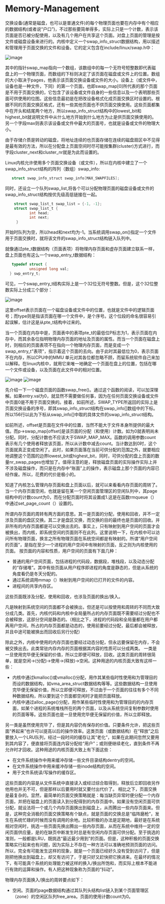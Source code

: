 # Memory-Management

交换设备(通常是磁盘，也可以是普通文件)的每个物理页面也要在内存中有个相应的数据结构(或者说“户口”)，不过那些要简单得多，实际上只是一个计数，表示该页面是否已被分配使用，以及有几个用户在共享这个页面。对盘上页面的管理是按文件或磁盘设备来进行的。内核中定义一个swap_info_struct数据结构，用以描述和管理用于页面交换的文件和设备。它的定义包含在include/linux/swap.h中：

![image](https://github.com/wangdongyu1989/Memory-Management/blob/master/images/%E5%86%85%E5%AD%98%E6%98%A0%E5%B0%8420170410a.jpg)

其中的指针swap_map指向一个数组，该数组中的每一个无符号短整数即代表磁盘上的一个物理页面，而数组的下标则决定了该页面在磁盘或文件上的位置。数组的大小取决于pages，他表示该页面交换设备或文件的大小。设备上（或文件中，设备也是一种文件，下同）的第一个页面，也即swap_map[0]所代表的那个页面是不用于页面交换的，它包含了该设备或文件自身的一些信息以及一个表明那些页面可供使用的位图。这些信息最初是在把改设备格式化成页面交换区时设置的。根据不同的页面交换区格式，还有一些其他页面也不供页面交换使用。这些页面都集中在开头和结尾两个地方，所以swap_info_struct结构中的lowest_bit和highest_bit就说明文件中从什么地方开始到什么地方为止是供页面交换使用的。另一个字段max则表示该设备或文件中最大的页面号，也就是设备或文件的物理大小。

由于存储介质是转动的磁盘，将地址连续的也页面存储在连续的磁盘扇区中不见得是最有效的方法，所以在分配盘上页面空间时尽可能按集群(cluster)方式进行，而字段cluster_next和cluster_nr就是为此而设置的。

Linux内核允许使用多个页面交换设备（或文件），所以在内核中建立了一个swap_info_struct结构的阵列（数组）swap_info:

```c
   struct swap_info_struct swap_info[MAX_SWAPFILES];
``` 

同时，还设立一个队列swap_list,将各个可以分配物理页面的磁盘设备或文件的swap_info_struct结构按优先级高低链接在一起。

```c
    struct swap_list_t swap_list = {-1, -1};
    struct swap_list_t {
           int head;
           int next;
     }
``` 

开始时队列为空，所以head和next均为-1。当系统调用swap_on()指定一个文件用于页面交换时，就将该文件的swap_info_struct结构链入队列中。

就像通过pte_t数据结构（页面表项）将物理内存页面和虚存页面建立联系一样，盘上页面也有这么一个swap_entry_t数据结构：

```c
   typedef struct {
           unsigned long val;
  } swp_entry_t;
```

可见，一个swap_entry_t结构实际上是一个32位无符号整数。但是，这个32位整数实际上分成三个部分：

![image](https://github.com/wangdongyu1989/Memory-Management/blob/master/images/%E5%86%85%E5%AD%98%E6%98%A0%E5%B0%8420170410b.jpg)

这里offset表示页面在一个磁盘设备或文件中的位置，也就是文件中的逻辑页面号；而type则是指该页面在哪一个文件中，是个序号。这个位段的命名很容易引起误解，估计这是从pte_t结构中过来的。

当一个页面在内存中是，页面表中的表项pte_t的最低位P标志为1，表示页面在内存中，而其余各位指明物理内存页面的地址及页面的属性。而当一个页面在磁盘上时，则相应的页面表项不在指向一个物理内存页面，而是变成一个swap_entry_t"表项"，指示着这个页面的去向。由于此时其最低位为0，表示页面不在内存，所以CPU中的MMU
单元对其各位都忽略不顾，而留系统软件自己来加以解释。在linux内核中，就用它来唯一地确定一个页面在盘上的位置，包括在哪一个文件或设备，以及页面在此文件中的相对位置。

![image](https://github.com/wangdongyu1989/Memory-Management/blob/master/images/%E5%86%85%E5%AD%98%E6%98%A0%E5%B0%8420170410c.jpg)
![image](https://github.com/wangdongyu1989/Memory-Management/blob/master/images/%E5%86%85%E5%AD%98%E6%98%A0%E5%B0%8420170410d.jpg)

先介绍一下一个磁盘页面的函数swap_free()。通过这个函数的阅读，可以加深理解。如果entry.val为0，就显然不需要做任何事，因为在任何页面交换设备或文件中页面0是不用于页面交换的。接着，如前所述，SWAP_TYPE所返回的实际上是页面交换设备的序号，即其swap_info_struct结构在swap_info[]数组中的下标。所以156行以此为下标从swap_info[]中取的具体文件的swap_info_struct结构。

如前所述，offset是页面在文件中的位置，当然不能大于文件本身所提供的最大值。而p->swap_map[offset]是该页面的分配（和使用）计数。如为0就表明尚未分配。同时，分配计数也不应该大于SWAP_MAP_MAX。函数的调用参数count表示有几个使用者释放该页面，所以从计数中减去count。当计数达到0时，这个页面就真正变成空闲了。此时，如果页面落在当前可供分配的范围之外，就要相应地调整这个范围的边界lowest_bit或highest_bit，同时，可供分配的盘上页面的数量nr_swap_pages也增加了。值得注意的是，释放磁盘页面的实际操作实际上并不涉及磁盘操作，而只是在内存中“账面”上的操作，表示磁盘上那个页面的内容已经作废。所以，花费的代价是极小的。

知道了内核怎么管理内存页面和盘上页面以后，就可以来看看内存页面的周转了。当一个内存页面空闲，也就是留在某一个空闲页面管理区的空闲队列中，其page结构中的计数count为0，而在分配页面时将其设置成1.这是在函数rmqueue（）中通过set_page_count（）设置的。

所谓内存页面的周转有两方面的意思。其一是页面的分配，使用和回收，并不一定涉及页面的盘区交换。其二才是盘区交换，而交换的目的最终也是页面的回收。并非所有的内存页面都是可以交换出去的。事实上，只有映射到用户空间的页面才会被换出，而内核，即系统空间的页面则不在此列。这里说明一下，在内核中可以访问所有物理页面，换言之所有物理页面在系统空间都是有映射的。所谓“用户空间的页面”，是指在至少一个进程的用户空间中有映射的页面，反之则为内核使用的页面。
按页面的内容和性质，用户空间的页面有下面几种：
* 普通的用户空间页面，包括进程的代码段，数据段，堆栈段，以及动态分配的“存储堆”。其中有些页面从用户程序即进程的角度是静态的，但是从系统的角度看仍是冬天分配的。
* 通过系统调用mmap（）映射到用户空间的已打开的文件的内容。
* 进程间的共享内存区。

这些页面既涉及分配，使用和回收，也涉及页面的换出/换入。

凡是映射到系统空间的页面都不会被换出，但还是可以按使用和周转的不同而大致分成几类。首先，内核代码和内核中全局量所占的内存页面既不需要经过分配也不会被释放，这部分空间是静态的。（相比之下，进程的代码段和全局量都在用户都再用户空间，所占的内存页面都是动态的，使用前要经过分配，最后都会被释放，并且中途可能被换出而回收后另行分配）

除此之外，内核中使用的内存页面也要经过动态分配，但永远要保留在内存，不会被交换出去。此类常驻内存内存的页面根据其内容的性质可以分成两类。
一类是一旦使用完毕便无保留的价值，所以立即便可释放，回收。这类页面的周转很简单，就是空闲->(分配)->使用->(释放)->空闲。这种用途的内核页面大致有这样一些：
* 内核中通过kmalloc()或vmalloc()分配，用作其某些临时性使用和为管理目的而设的数据结构，如vma_area_struct数据结构等等。这些数据结构一旦使用完毕便无保留价值，所以立即便可释放，不过由于一个页面的往往有多个不同种数据结构，所以要到这个页面都空闲时才能把页面释放。
* 内核中通过alloc_page()分配，用作某些临时性使用和为管理目的的内存页面，如某个进程的系统堆栈所在的两个页面，以及从系统空间复制参数时使用的页面等等。这些页面也是一旦使用完毕便无保留的价值，所以立即释放。

另一类是虽然使用完毕了，但是其内容仍有保存的价值。只要条件允许，把这些页面“养起来”也许可以提高以后的操作效率。这类页面（或数据结构）在“释放”之后要放入一个LRU队列，经过一段时间的缓存让其“老化”，如果在此期间忽然又要用到其内容了，便直接将页面连内容分配给“用户”；或则便继续老化，直到条件不再允许时才回收。这种用途的内核页面大致上有下面这些：
* 在文件系统操作中用来缓冲存储一些文件目录结构dentry的空间。
* 在文件系统操作中用来缓冲存储一些inode结构的空间。
* 用于文件系统读/写操作的缓存区。

这些页面的内容是从文件系统中直接读入或经过综合取得到，释放后立即回收另作他用也并无不可，但是那样以后要用时就又要付出代价了。
相比之下，页面交换是最复杂的。显然，最简单的页面交换策略就是：每当缺页异常时便分配一个内存页面，并把在磁盘上的页面读入到分配得到的内存页面中。如果没有空闲页面可供分配，就设法将一个或几个内存页面换出到磁盘上，从而腾出一些内存页面来。但是，这种完全消极的页面交换策略有个缺点，就是页面的交换总是“临阵磨枪”，发生在系统忙碌的时候而没有调用的余地。比较积极的办法是定期地，最好是在系统相对空闲时，挑选一些页面先换出腾出一些内存页面，从而在系统中维持一定的空闲页面供应量，是的在缺页中断发生时总是有空闲内存页面可供分配。至于挑选的准则，一般都是LRU，既挑选“最近最少用到”的页面。但是，这种积极的页面交换策略实行起来也有问题，因为实际上不存在一种方法可以准确地预测页面的访问。所以，完全有可能发生这样的现象，就是一个页面已经好久没有受到访问了，但是刚把他换出到磁盘上，却又有访问了，于是只好又赶快把它换进来。在最坏的情况下，有可能真个系统的处理能力被这样的换入/换出所饱和，而实际上根本不能进行有效的运算和操作。有人把这种现象称为页面的“抖动”。

物理内存页面换入/换出的周转要点如下：
* 空闲。页面的page数据结构通过其队列头结构list链入到某个页面管理区（zone）的空闲区队列free_area。页面的使用计数count为0。
